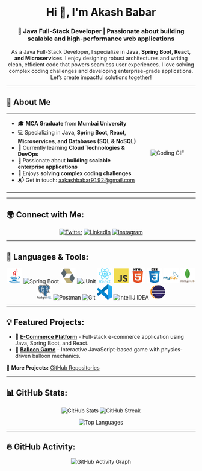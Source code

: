 <h1 align="center">Hi 👋, I'm Akash Babar</h1>
<h3 align="center">🚀 Java Full-Stack Developer | Passionate about building scalable and high-performance web applications</h3>

<p align="center">
  As a Java Full-Stack Developer, I specialize in <b>Java, Spring Boot, React, and Microservices</b>.  
  I enjoy designing robust architectures and writing clean, efficient code that powers seamless user experiences.  
  I love solving complex coding challenges and developing enterprise-grade applications.  
  Let’s create impactful solutions together!  
</p>

---

## 📌 About Me

<table>
  <tr>
    <td width="70%">
      <ul>
        <li>🎓 <b>MCA Graduate</b> from <b>Mumbai University</b></li>
        <li>💻 Specializing in <b>Java, Spring Boot, React, Microservices, and Databases (SQL & NoSQL)</b></li>
        <li>🌱 Currently learning <b>Cloud Technologies & DevOps</b></li>
        <li>🚀 Passionate about <b>building scalable enterprise applications</b></li>
        <li>🧩 Enjoys <b>solving complex coding challenges</b></li>
        <li>📬 Get in touch: <a href="mailto:aakashbabar9192@gmail.com">aakashbabar9192@gmail.com</a></li>
      </ul>
    </td>
    <td width="30%" align="center">
      <img src="https://media.giphy.com/media/qgQUggAC3Pfv687qPC/giphy.gif" alt="Coding GIF" width="100%"/>
    </td>
  </tr>
</table>





---

## 🌍 Connect with Me:
<p align="center">
  <a href="https://twitter.com/mr_ak96k" target="blank"><img src="https://raw.githubusercontent.com/rahuldkjain/github-profile-readme-generator/master/src/images/icons/Social/twitter.svg" alt="Twitter" height="30" width="40" /></a>
  <a href="https://linkedin.com/in/akash-babar-5b64b9271" target="blank"><img src="https://raw.githubusercontent.com/rahuldkjain/github-profile-readme-generator/master/src/images/icons/Social/linked-in-alt.svg" alt="LinkedIn" height="30" width="40" /></a>
  <a href="https://instagram.com/mr.ak_96k" target="blank"><img src="https://raw.githubusercontent.com/rahuldkjain/github-profile-readme-generator/master/src/images/icons/Social/instagram.svg" alt="Instagram" height="30" width="40" /></a>
</p>

---

## 🚀 Languages & Tools:
<p align="center">
  <img src="https://raw.githubusercontent.com/devicons/devicon/master/icons/java/java-original.svg" alt="Java" width="40" height="40"/>
  <img src="https://www.vectorlogo.zone/logos/springio/springio-icon.svg" alt="Spring Boot" width="40" height="40"/>
  <img src="https://raw.githubusercontent.com/devicons/devicon/master/icons/hibernate/hibernate-original.svg" alt="Hibernate" width="40" height="40"/>
  <img src="https://avatars.githubusercontent.com/u/874086?s=200&v=4" alt="JUnit" width="40" height="40"/>
  <img src="https://raw.githubusercontent.com/devicons/devicon/master/icons/react/react-original-wordmark.svg" alt="React" width="40" height="40"/>
  <img src="https://raw.githubusercontent.com/devicons/devicon/master/icons/javascript/javascript-original.svg" alt="JavaScript" width="40" height="40"/>
  <img src="https://raw.githubusercontent.com/devicons/devicon/master/icons/html5/html5-original-wordmark.svg" alt="HTML5" width="40" height="40"/>
  <img src="https://raw.githubusercontent.com/devicons/devicon/master/icons/css3/css3-original-wordmark.svg" alt="CSS3" width="40" height="40"/>
  <img src="https://raw.githubusercontent.com/devicons/devicon/master/icons/mysql/mysql-original-wordmark.svg" alt="MySQL" width="40" height="40"/>
  <img src="https://raw.githubusercontent.com/devicons/devicon/master/icons/mongodb/mongodb-original-wordmark.svg" alt="MongoDB" width="40" height="40"/>
  <img src="https://raw.githubusercontent.com/devicons/devicon/master/icons/postgresql/postgresql-original-wordmark.svg" alt="PostgreSQL" width="40" height="40"/>
  <img src="https://www.vectorlogo.zone/logos/getpostman/getpostman-icon.svg" alt="Postman" width="40" height="40"/>
  <img src="https://www.vectorlogo.zone/logos/git-scm/git-scm-icon.svg" alt="Git" width="40" height="40"/>
  <img src="https://raw.githubusercontent.com/devicons/devicon/master/icons/vscode/vscode-original.svg" alt="VS Code" width="40" height="40"/>
  <img src="https://upload.wikimedia.org/wikipedia/commons/9/9c/IntelliJ_IDEA_Icon.svg" alt="IntelliJ IDEA" width="40" height="40"/>
  <img src="https://raw.githubusercontent.com/devicons/devicon/master/icons/eclipse/eclipse-original.svg" alt="Eclipse" width="40" height="40"/>
</p>

---

## 💡 Featured Projects:
- 🛒 [**E-Commerce Platform**](https://github.com/your-repo) - Full-stack e-commerce application using Java, Spring Boot, and React.
- 🎈 [**Balloon Game**](https://github.com/your-repo) - Interactive JavaScript-based game with physics-driven balloon mechanics.

🔗 **More Projects:** [GitHub Repositories](https://github.com/akashbabar?tab=repositories)

---

## 📊 GitHub Stats:
<p align="center">
  <img src="https://github-readme-stats.vercel.app/api?username=akashbabar&show_icons=true&theme=react" alt="GitHub Stats" />
  <img src="https://github-readme-streak-stats.herokuapp.com/?user=akashbabar&theme=react" alt="GitHub Streak" />
</p>

<p align="center">
  <img src="https://github-readme-stats.vercel.app/api/top-langs?username=akashbabar&show_icons=true&layout=compact&theme=react" alt="Top Languages" />
</p>

---

## 🔥 GitHub Activity:
<p align="center">
  <img src="https://github-readme-activity-graph.vercel.app/graph?username=akashbabar&theme=react-dark" alt="GitHub Activity Graph" />
</p>
